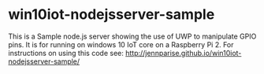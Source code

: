 # win10iot-nodejsserver-sample
This is a Sample node.js server showing the use of UWP to manipulate GPIO pins. It is for running on windows 10 IoT core on a Raspberry Pi 2.
For instructions on using this code see: http://jennparise.github.io/win10iot-nodejsserver-sample/
